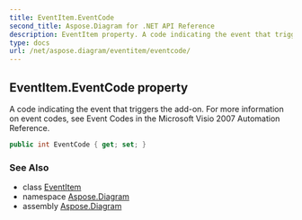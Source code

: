 ```yaml
---
title: EventItem.EventCode
second_title: Aspose.Diagram for .NET API Reference
description: EventItem property. A code indicating the event that triggers the addon. For more information on event codes see Event Codes in the Microsoft Visio 2007 Automation Reference
type: docs
url: /net/aspose.diagram/eventitem/eventcode/
---
```

## EventItem.EventCode property

A code indicating the event that triggers the add-on. For more information on event codes, see Event Codes in the Microsoft Visio 2007 Automation Reference.

```csharp
public int EventCode { get; set; }
```

### See Also

* class [EventItem](../)
* namespace [Aspose.Diagram](../../eventitem/)
* assembly [Aspose.Diagram](../../../)



